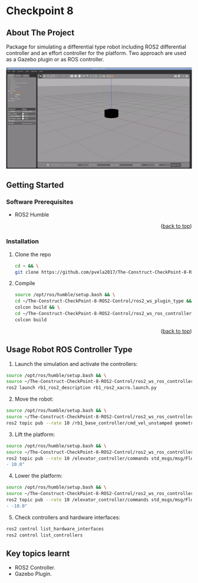 # Checkpoint 8

<a name="readme-top"></a>

## About The Project
Package for simulating a differential type robot including ROS2 differential controller and an effort controller for the platform.
Two approach are used as a Gazebo plugin or as ROS controller.

![This is an image](images/preview.png)

<!-- GETTING STARTED -->
## Getting Started

### Software Prerequisites
* ROS2 Humble

<p align="right">(<a href="#readme-top">back to top</a>)</p>

<!-- INSTALLATION -->
### Installation
1. Clone the repo
   ```sh
   cd ~ && \
   git clone https://github.com/pvela2017/The-Construct-CheckPoint-8-ROS2-Control
   ```
2. Compile
   ```sh
   source /opt/ros/humble/setup.bash && \
   cd ~/The-Construct-CheckPoint-8-ROS2-Control/ros2_ws_plugin_type && \
   colcon build && \
   cd ~/The-Construct-CheckPoint-8-ROS2-Control/ros2_ws_ros_controller_type && \
   colcon build
   ```

<p align="right">(<a href="#readme-top">back to top</a>)</p>


<!-- USAGE of the ROBOT -->
## Usage Robot ROS Controller Type
1. Launch the simulation and activate the controllers:
```sh
source /opt/ros/humble/setup.bash && \
source ~/The-Construct-CheckPoint-8-ROS2-Control/ros2_ws_ros_controller_type/install/setup.bash && \
ros2 launch rb1_ros2_description rb1_ros2_xacro.launch.py
```
2. Move the robot:
```sh
source /opt/ros/humble/setup.bash && \
source ~/The-Construct-CheckPoint-8-ROS2-Control/ros2_ws_ros_controller_type/install/setup.bash && \
ros2 topic pub --rate 10 /rb1_base_controller/cmd_vel_unstamped geometry_msgs/msg/Twist "{linear: {x: 0.0, y: 0, z: 0.0}, angular: {x: 0.0,y: 0.0, z: 0.2}}"
```
3. Lift the platform:
```sh
source /opt/ros/humble/setup.bash && \
source ~/The-Construct-CheckPoint-8-ROS2-Control/ros2_ws_ros_controller_type/install/setup.bash && \
ros2 topic pub --rate 10 /elevator_controller/commands std_msgs/msg/Float64MultiArray  "data:
- 10.0"
```
4. Lower the platform:
```sh
source /opt/ros/humble/setup.bash && \
source ~/The-Construct-CheckPoint-8-ROS2-Control/ros2_ws_ros_controller_type/install/setup.bash && \
ros2 topic pub --rate 10 /elevator_controller/commands std_msgs/msg/Float64MultiArray  "data:
- -10.0"
```
5. Check controllers and hardware interfaces:
```sh
ros2 control list_hardware_interfaces
ros2 control list_controllers
```

<!-- KEYS -->
## Key topics learnt
* ROS2 Controller.
* Gazebo Plugin.